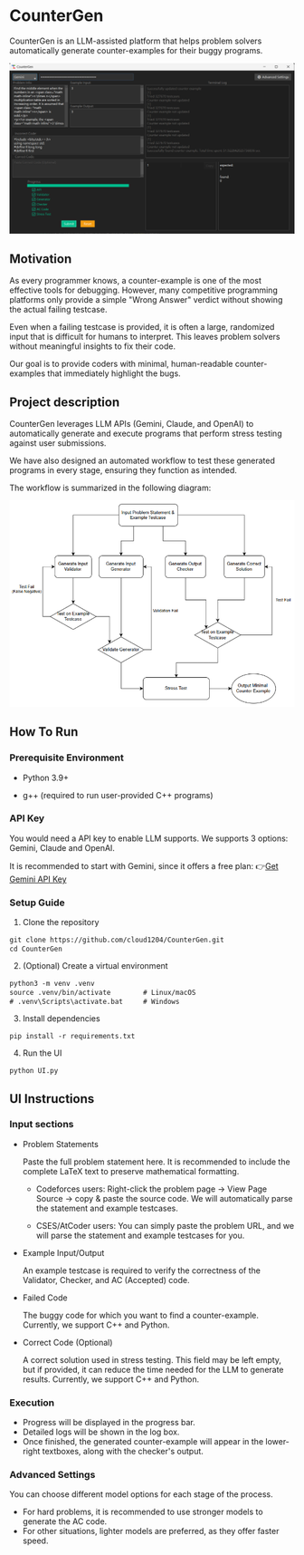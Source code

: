 # CounterGen

CounterGen is an LLM-assisted platform that helps problem solvers automatically generate counter-examples for their buggy programs.

![Demo](./images/demo.png)

## Motivation

As every programmer knows, a counter-example is one of the most effective tools for debugging. However, many competitive programming platforms only provide a simple "Wrong Answer" verdict without showing the actual failing testcase.

Even when a failing testcase is provided, it is often a large, randomized input that is difficult for humans to interpret. This leaves problem solvers without meaningful insights to fix their code.

Our goal is to provide coders with minimal, human-readable counter-examples that immediately highlight the bugs.

## Project description

CounterGen leverages LLM APIs (Gemini, Claude, and OpenAI) to automatically generate and execute programs that perform stress testing against user submissions.

We have also designed an automated workflow to test these generated programs in every stage, ensuring they function as intended.

The workflow is summarized in the following diagram:

![Workflow](./images/workflow.png)

## How To Run

### Prerequisite Environment

* Python 3.9+

* g++ (required to run user-provided C++ programs)

### API Key

You would need a API key to enable LLM supports.
We supports 3 options: Gemini, Claude and OpenAI.

It is recommended to start with Gemini, since it offers a free plan: 👉[Get Gemini API Key](https://aistudio.google.com/apikey)

### Setup Guide

1. Clone the repository
```
git clone https://github.com/cloud1204/CounterGen.git
cd CounterGen
```
2. (Optional) Create a virtual environment
```
python3 -m venv .venv
source .venv/bin/activate        # Linux/macOS
# .venv\Scripts\activate.bat     # Windows
```
3. Install dependencies
```
pip install -r requirements.txt
```
4. Run the UI
```
python UI.py
```

## UI Instructions

### Input sections

* Problem Statements

    Paste the full problem statement here.
    It is recommended to include the complete LaTeX text to preserve mathematical formatting.

    * Codeforces users: Right-click the problem page → View Page Source → copy & paste the source code. We will automatically parse the statement and example testcases.

    * CSES/AtCoder users: You can simply paste the problem URL, and we will parse the statement and example testcases for you.

* Example Input/Output

    An example testcase is required to verify the correctness of the Validator, Checker, and AC (Accepted) code.

* Failed Code

    The buggy code for which you want to find a counter-example.
    Currently, we support C++ and Python.

* Correct Code (Optional)

    A correct solution used in stress testing.
    This field may be left empty, but if provided, it can reduce the time needed for the LLM to generate results.
    Currently, we support C++ and Python.

### Execution

* Progress will be displayed in the progress bar.
* Detailed logs will be shown in the log box.
* Once finished, the generated counter-example will appear in the lower-right textboxes, along with the checker's output.

### Advanced Settings

You can choose different model options for each stage of the process.

* For hard problems, it is recommended to use stronger models to generate the AC code.
* For other situations, lighter models are preferred, as they offer faster speed.